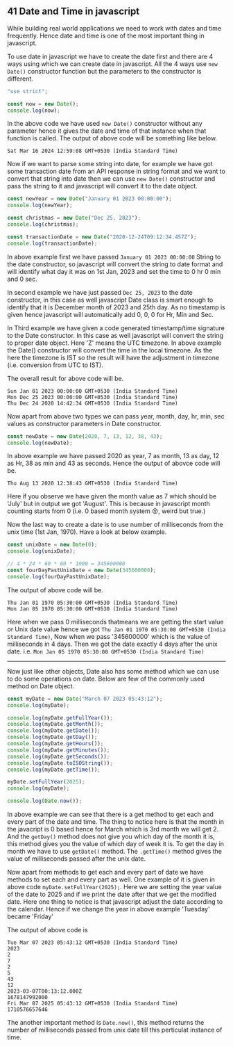 ## 41 Date and Time in javascript

While building real world applications we need to work with dates and time frequently. Hence date and time is one of the most important thing in javascript.

To use date in javascript we have to create the date first and there are 4 ways using which we can create date in javascript.
All the 4 ways use `new Date()` constructor function but the parameters to the constructor is different.

```javascript
"use strict";

const now = new Date();
console.log(now);
```

In the above code we have used `new Date()` constructor without any parameter hence it gives the date and time of that instance when that function is called. The output of above code will be something like below.

```
Sat Mar 16 2024 12:59:08 GMT+0530 (India Standard Time)
```

Now if we want to parse some string into date, for example we have got some transaction date from an API response in string format and we want to convert that string into date then we can use `new Date()` constructor and pass the string to it and javascript will convert it to the date object.

```javascript
const newYear = new Date("January 01 2023 00:00:00");
console.log(newYear);

const christmas = new Date("Dec 25, 2023");
console.log(christmas);

const transactionDate = new Date("2020-12-24T09:12:34.457Z");
console.log(transactionDate);
```

In above example first we have passed `January 01 2023 00:00:00` String to the date constructor, so javascript will convert the string to date format and will identify what day it was on 1st Jan, 2023 and set the time to 0 hr 0 min and 0 sec.

In second example we have just passed `Dec 25, 2023` to the date constructor, in this case as well javascript Date class is smart enough to identify that it is December month of 2023 and 25th day. As no timestamp is given hence javascript will automatically add 0, 0, 0 for Hr, Min and Sec.

In Third example we have given a code generated timestamp/time signature to the Date constructor. In this case as well javascript will convert the string to proper date object. Here 'Z' means the UTC timezone. In above example the Date() constructor will convert the time in the local timezone. As the here the timezone is IST so the result will have the adjustment in timezone (i.e. conversion from UTC to IST).

The overall result for above code will be.

```
Sun Jan 01 2023 00:00:00 GMT+0530 (India Standard Time)
Mon Dec 25 2023 00:00:00 GMT+0530 (India Standard Time)
Thu Dec 24 2020 14:42:34 GMT+0530 (India Standard Time)
```

Now apart from above two types we can pass year, month, day, hr, min, sec values as constructor parameters in Date constructor.

```javascript
const newDate = new Date(2020, 7, 13, 12, 38, 43);
console.log(newDate);
```

In above example we have passed 2020 as year, 7 as month, 13 as day, 12 as Hr, 38 as min and 43 as seconds. Hence the output of abovce code will be.

```
Thu Aug 13 2020 12:38:43 GMT+0530 (India Standard Time)
```

Here if you observe we have given the month value as 7 which should be 'July' but in output we got 'August'. This is because in javascript month counting starts from 0 (i.e. 0 based month system 😵, weird but true.)

Now the last way to create a date is to use number of milliseconds from the unix time (1st Jan, 1970). Have a look at below example.

```javascript
const unixDate = new Date(0);
console.log(unixDate);

// 4 * 24 * 60 * 60 * 1000 = 345600000
const fourDayPastUnixDate = new Date(345600000);
console.log(fourDayPastUnixDate);
```

The output of above code will be.

```
Thu Jan 01 1970 05:30:00 GMT+0530 (India Standard Time)
Mon Jan 05 1970 05:30:00 GMT+0530 (India Standard Time)
```

Here when we pass 0 milliseconds thatmeans we are getting the start value or Unix date value hence we got `Thu Jan 01 1970 05:30:00 GMT+0530 (India Standard Time)`, Now when we pass '345600000' which is the value of milliseconds in 4 days. Then we got the date exactly 4 days after the unix date. i.e. `Mon Jan 05 1970 05:30:00 GMT+0530 (India Standard Time)`

<hr>

Now just like other objects, Date also has some method which we can use to do some operations on date. Below are few of the commonly used method on Date object.

```javascript
const myDate = new Date("March 07 2023 05:43:12");
console.log(myDate);

console.log(myDate.getFullYear());
console.log(myDate.getMonth());
console.log(myDate.getDate());
console.log(myDate.getDay());
console.log(myDate.getHours());
console.log(myDate.getMinutes());
console.log(myDate.getSeconds());
console.log(myDate.toISOString());
console.log(myDate.getTime());

myDate.setFullYear(2025);
console.log(myDate);

console.log(Date.now());
```

In above example we can see that there is a get method to get each and every part of the date and time. The thing to notice here is that the month in the javacript is 0 based hence for March which is 3rd month we will get 2. And the `getDay()` method does not give you which day of the month it is, this method gives you the value of which day of week it is. To get the day in month we have to use `getDate()` method. The `.getTime()` method gives the value of milliseconds passed after the unix date.

Now apart from methods to get each and every part of date we have methods to set each and every part as well. One example of it is given in above code `myDate.setFullYear(2025);`. Here we are setting the year value of the date to 2025 and if we print the date after that we get the modified date. Here one thing to notice is that javascript adjust the date according to the calendar. Hence if we change the year in above example 'Tuesday' became 'Friday'

The output of above code is

```
Tue Mar 07 2023 05:43:12 GMT+0530 (India Standard Time)
2023
2
7
2
5
43
12
2023-03-07T00:13:12.000Z
1678147992000
Fri Mar 07 2025 05:43:12 GMT+0530 (India Standard Time)
1710576657646
```

The another important method is `Date.now()`, this method returns the number of milliseconds passed from unix date till this perticulat instance of time.
